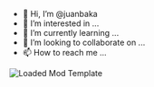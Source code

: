 - 👋 Hi, I’m @juanbaka
- 👀 I’m interested in ...
- 🌱 I’m currently learning ...
- 💞️ I’m looking to collaborate on ...
- 📫 How to reach me ...

<!---
juanbaka/juanbaka is a ✨ special ✨ repository because its `README.md` (this file) appears on your GitHub profile.
You can click the Preview link to take a look at your changes.
--->
![Loaded Mod Template](file:///C:/Users/juans/Downloads/opening-jojo-part1.gif)
